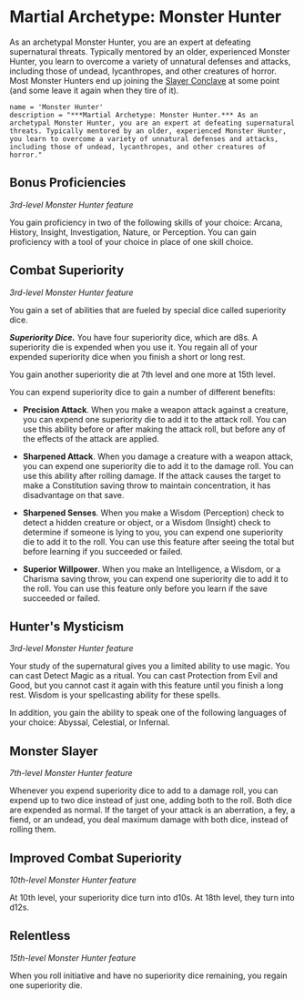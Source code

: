 # Martial Archetype: Monster Hunter
As an archetypal Monster Hunter, you are an expert at defeating supernatural threats. Typically mentored by an older, experienced Monster Hunter, you learn to overcome a variety of unnatural defenses and attacks, including those of undead, lycanthropes, and other creatures of horror. Most Monster Hunters end up joining the [Slayer Conclave](../../Organization/MerchantGuilds/SlayerConclave.md) at some point (and some leave it again when they tire of it).

```
name = 'Monster Hunter'
description = "***Martial Archetype: Monster Hunter.*** As an archetypal Monster Hunter, you are an expert at defeating supernatural threats. Typically mentored by an older, experienced Monster Hunter, you learn to overcome a variety of unnatural defenses and attacks, including those of undead, lycanthropes, and other creatures of horror."
```

## Bonus Proficiencies
*3rd-level Monster Hunter feature*

You gain proficiency in two of the following skills of your choice: Arcana, History, Insight, Investigation, Nature, or Perception. You can gain proficiency with a tool of your choice in place of one skill choice.

## Combat Superiority
*3rd-level Monster Hunter feature*

You gain a set of abilities that are fueled by special dice called superiority dice.

***Superiority Dice.*** You have four superiority dice, which are d8s. A superiority die is expended when you use it. You regain all of your expended superiority dice when you finish a short or long rest.

You gain another superiority die at 7th level and one more at 15th level.

You can expend superiority dice to gain a number of different benefits:

* **Precision Attack**. When you make a weapon attack against a creature, you can expend one superiority die to add it to the attack roll. You can use this ability before or after making the attack roll, but before any of the effects of the attack are applied.

* **Sharpened Attack**. When you damage a creature with a weapon attack, you can expend one superiority die to add it to the damage roll. You can use this ability after rolling damage. If the attack causes the target to make a Constitution saving throw to maintain concentration, it has disadvantage on that save.

* **Sharpened Senses**. When you make a Wisdom (Perception) check to detect a hidden creature or object, or a Wisdom (Insight) check to determine if someone is lying to you, you can expend one superiority die to add it to the roll. You can use this feature after seeing the total but before learning if you succeeded or failed.

* **Superior Willpower**. When you make an Intelligence, a Wisdom, or a Charisma saving throw, you can expend one superiority die to add it to the roll. You can use this feature only before you learn if the save succeeded or failed.

## Hunter's Mysticism
*3rd-level Monster Hunter feature*

Your study of the supernatural gives you a limited ability to use magic. You can cast Detect Magic as a ritual. You can cast Protection from Evil and Good, but you cannot cast it again with this feature until you finish a long rest. Wisdom is your spellcasting ability for these spells.

In addition, you gain the ability to speak one of the following languages of your choice: Abyssal, Celestial, or Infernal.

## Monster Slayer
*7th-level Monster Hunter feature*

Whenever you expend superiority dice to add to a damage roll, you can expend up to two dice instead of just one, adding both to the roll. Both dice are expended as normal. If the target of your attack is an aberration, a fey, a fiend, or an undead, you deal maximum damage with both dice, instead of rolling them.

## Improved Combat Superiority
*10th-level Monster Hunter feature*

At 10th level, your superiority dice turn into d10s. At 18th level, they turn into d12s.

## Relentless
*15th-level Monster Hunter feature*

When you roll initiative and have no superiority dice remaining, you regain one superiority die.
